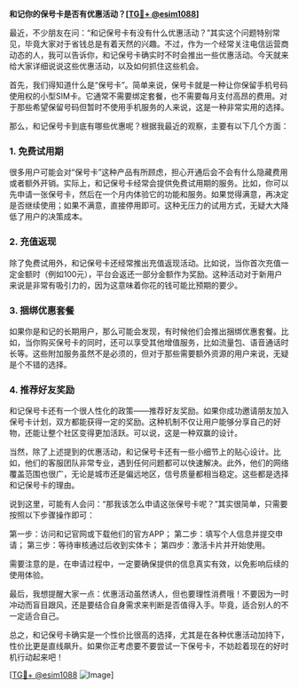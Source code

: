 **和记你的保号卡是否有优惠活动？[[TG💪+ @esim1088](https://t.me/s/esim1088)]**

最近，不少朋友在问：“和记保号卡有没有什么优惠活动？”其实这个问题特别常见，毕竟大家对于省钱总是有着天然的兴趣。不过，作为一个经常关注电信运营商动态的人，我可以告诉你，和记保号卡确实时不时会推出一些优惠活动。今天就来给大家详细说说这些优惠活动，以及如何抓住这些机会。

首先，我们得知道什么是“保号卡”。简单来说，保号卡就是一种让你保留手机号码使用权的小型SIM卡。它通常不需要绑定套餐，也不需要每月支付高昂的费用。对于那些希望保留号码但暂时不使用手机服务的人来说，这是一种非常实用的选择。

那么，和记保号卡到底有哪些优惠呢？根据我最近的观察，主要有以下几个方面：

### 1. **免费试用期**
很多用户可能会对“保号卡”这种产品有所顾虑，担心开通后会不会有什么隐藏费用或者额外开销。实际上，和记保号卡经常会提供免费试用期的服务。比如，你可以先申请一张保号卡，然后在一个月内体验它的功能和服务。如果觉得满意，再决定是否继续使用；如果不满意，直接停用即可。这种无压力的试用方式，无疑大大降低了用户的决策成本。

### 2. **充值返现**
除了免费试用外，和记保号卡还经常推出充值返现活动。比如说，当你首次充值一定金额时（例如100元），平台会返还一部分金额作为奖励。这种活动对于新用户来说是非常有吸引力的，因为这意味着你花的钱可能比预期的要少。

### 3. **捆绑优惠套餐**
如果你是和记的长期用户，那么可能会发现，有时候他们会推出捆绑优惠套餐。比如，当你购买保号卡的同时，还可以享受其他增值服务，比如流量包、语音通话时长等。这些附加服务虽然不是必须的，但对于那些需要额外资源的用户来说，无疑是个不错的选择。

### 4. **推荐好友奖励**
和记保号卡还有一个很人性化的政策——推荐好友奖励。如果你成功邀请朋友加入保号卡计划，双方都能获得一定的奖励。这种机制不仅让用户能够分享自己的好物，还能让整个社区变得更加活跃。可以说，这是一种双赢的设计。

当然，除了上述提到的优惠活动，和记保号卡还有一些小细节上的贴心设计。比如，他们的客服团队非常专业，遇到任何问题都可以快速解决。此外，他们的网络覆盖范围也很广，无论是城市还是偏远地区，信号质量都相当稳定。这些都是选择和记保号卡的理由。

说到这里，可能有人会问：“那我该怎么申请这张保号卡呢？”其实很简单，只需要按照以下步骤操作即可：

第一步：访问和记官网或下载他们的官方APP；
第二步：填写个人信息并提交申请；
第三步：等待审核通过后收到实体卡；
第四步：激活卡片并开始使用。

需要注意的是，在申请过程中，一定要确保提供的信息真实有效，以免影响后续的使用体验。

最后，我想提醒大家一点：优惠活动虽然诱人，但也要理性消费哦！不要因为一时冲动而盲目跟风，还是要结合自身需求来判断是否值得入手。毕竟，适合别人的不一定适合自己。

总之，和记保号卡确实是一个性价比很高的选择，尤其是在各种优惠活动加持下，性价比更是直线飙升。如果你正考虑要不要尝试一下保号卡，不妨趁着现在的好时机行动起来吧！

[[TG💪+ @esim1088](https://t.me/s/esim1088) ![Image](https://i.postimg.cc/4NQfJmqS/Snipaste-2025-05-13-00-14-12.png)]